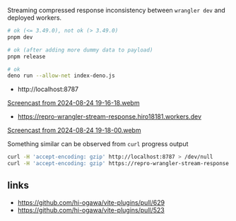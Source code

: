 Streaming compressed response inconsistency between `wrangler dev` and deployed workers.

```sh
# ok (<= 3.49.0), not ok (> 3.49.0)
pnpm dev

# ok (after adding more dummy data to payload)
pnpm release

# ok
deno run --allow-net index-deno.js
```

- http://localhost:8787

[Screencast from 2024-08-24 19-16-18.webm](https://github.com/user-attachments/assets/4db9367d-f4c2-4e76-8ddf-ccc444b13ca3)

- https://repro-wrangler-stream-response.hiro18181.workers.dev

[Screencast from 2024-08-24 19-18-00.webm](https://github.com/user-attachments/assets/9ebd006d-8181-48dd-8954-74c3e5e0ff4e)

Something similar can be observed from `curl` progress output

```sh
curl -H 'accept-encoding: gzip' http://localhost:8787 > /dev/null
curl -H 'accept-encoding: gzip' https://repro-wrangler-stream-response.hiro18181.workers.dev > /dev/null
```

## links

- https://github.com/hi-ogawa/vite-plugins/pull/629
- https://github.com/hi-ogawa/vite-plugins/pull/523
